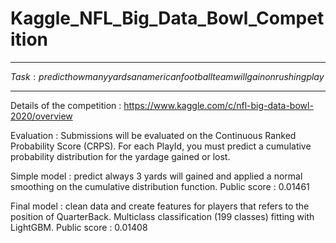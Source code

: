 # Kaggle_NFL_Big_Data_Bowl_Competition
************************************************************************************
$Task : predict how many yards an american football team will gain on rushing play$
************************************************************************************
Details of the competition : https://www.kaggle.com/c/nfl-big-data-bowl-2020/overview

Evaluation : Submissions will be evaluated on the Continuous Ranked Probability Score (CRPS). For each PlayId, you must predict a cumulative probability distribution for the yardage gained or lost. 

Simple model : predict always 3 yards will gained and applied a normal smoothing on the cumulative distribution function.
Public score : 0.01461

Final model : clean data and create features for players that refers to the position of QuarterBack. 
Multiclass classification (199 classes) fitting with LightGBM.
Public score : 0.01408
